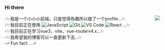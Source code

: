 ### Hi there  
<img align="right" src="https://github-readme-stats.vercel.app/api?username=gxhpersonal&show_icons=true&icon_color=0366d6&text_color=24292e&bg_color=ffffff&hide_title=true" />

-✨我是一个小小小前端，只是觉得有趣所以做了一个profile...✨ 
<br/>-✨我目前正在使用
![JavaScript](https://img.shields.io/badge/-JavaScript-black?style=plastic&logo=javascript)
![Git](https://img.shields.io/badge/-Git-black?style=plastic&logo=git)
![VS Code](https://img.shields.io/badge/-VS%20Code-007ACC?style=plastic&logo=visual-studio-code)
![React](https://img.shields.io/badge/-React-3b2e5a?style=plastic&logo=react)
...✨
<br/>-✨我目前正在学习vue3，vite，vue-routerv4.x...✨
<br/>-✨我希望我的博客可以一直更新下去...✨
<br/>-⚡ Fun fact: ...⚡
<br/>
